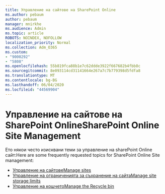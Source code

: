 ```yaml
---
title: Управление на сайтове на SharePoint Online
ms.author: pebaum
author: pebaum
manager: mnirkhe
ms.audience: Admin
ms.topic: article
ROBOTS: NOINDEX, NOFOLLOW
localization_priority: Normal
ms.collection: Adm_O365
ms.custom:
- "9000292"
- "5808"
ms.openlocfilehash: 55b819fca88b1e7c62ddde3922f667682b4fbb8c
ms.sourcegitcommit: 8e093114cd31141664e267a7c7b779398d5fdfa8
ms.translationtype: MT
ms.contentlocale: bg-BG
ms.lasthandoff: 06/04/2020
ms.locfileid: "44569904"
---
```

# <a name="sharepoint-online-site-management"></a><span data-ttu-id="e42c1-102">Управление на сайтове на SharePoint Online</span><span class="sxs-lookup"><span data-stu-id="e42c1-102">SharePoint Online Site Management</span></span>

<span data-ttu-id="e42c1-103">Ето някои често изисквани теми за управление на sharePoint Online сайт:</span><span class="sxs-lookup"><span data-stu-id="e42c1-103">Here are some frequently requested topics for SharePoint Online Site management:</span></span>

- [<span data-ttu-id="e42c1-104">Управление на сайтове</span><span class="sxs-lookup"><span data-stu-id="e42c1-104">Manage sites</span></span>](https://docs.microsoft.com/sharepoint/manage-sites-in-new-admin-center)
- [<span data-ttu-id="e42c1-105">Управление на ограниченията за съхранение на сайта</span><span class="sxs-lookup"><span data-stu-id="e42c1-105">Manage site storage limits</span></span>](https://docs.microsoft.com/sharepoint/manage-site-collection-storage-limits)
- [<span data-ttu-id="e42c1-106">Управление на кошчето</span><span class="sxs-lookup"><span data-stu-id="e42c1-106">Manage the Recycle bin</span></span>](https://support.microsoft.com/office/8a6c2198-910e-42dc-9a9c-bc5bc4f327da)